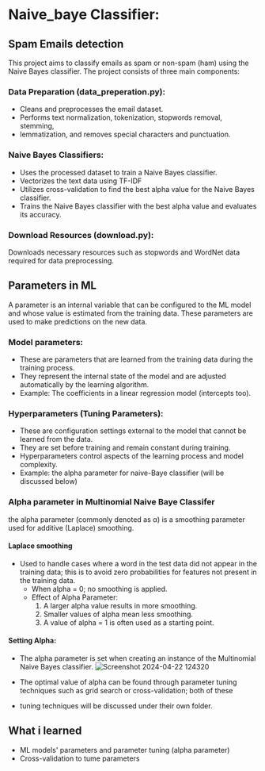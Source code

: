 # Naive_baye Classifier: 
## Spam Emails detection
This project aims to classify emails as spam or non-spam (ham) using the Naive Bayes classifier. The project consists of three main components:

### Data Preparation (data_preperation.py):
- Cleans and preprocesses the email dataset.
- Performs text normalization, tokenization, stopwords removal, stemming, 
- lemmatization, and removes special characters and punctuation.
### Naive Bayes Classifiers:
- Uses the processed dataset to train a Naive Bayes classifier.
- Vectorizes the text data using TF-IDF
- Utilizes cross-validation to find the best alpha value for the Naive Bayes classifier.
- Trains the Naive Bayes classifier with the best alpha value and evaluates its accuracy.
### Download Resources (download.py):
Downloads necessary resources such as stopwords and WordNet data required for data preprocessing.
## Parameters in ML
A  parameter is an internal variable that can be configured to the ML model
and whose value is estimated from the training data. These parameters are used to make predictions
on the new data.
### Model parameters: 
- These are parameters that are learned from the training data during the training
   process.
- They represent the internal state of the model and are adjusted automatically
  by the learning algorithm.
- Example: The coefficients in a linear regression model (intercepts too). 
### Hyperparameters (Tuning Parameters):
- These are configuration settings external to the model that cannot be learned
  from the data.
- They are set before training and remain constant during training.
- Hyperparameters control aspects of the learning process and model complexity.
- Example: the alpha parameter for naive-Baye classifier (will be discussed below)

### Alpha parameter in Multinomial Naive Baye Classifer
 the alpha parameter (commonly denoted as α) is a smoothing parameter used for 
 additive (Laplace) smoothing.
 #### Laplace smoothing
 - Used to handle cases where a word in the test data did not appear in the training
   data; this is to avoid zero probabilities for features not present in the training data.
   - When alpha = 0; no smoothing is applied.
   - Effect of Alpha Parameter:
     1. A larger alpha value results in more smoothing.
     2. Smaller values of alpha mean less smoothing.
     3. A value of alpha = 1 is often used as a starting point.
    
#### Setting Alpha:
- The alpha parameter is set when creating an instance of the Multinomial Naive Bayes classifier.
 ![Screenshot 2024-04-22 124320](https://github.com/PreciousNosiphoDonkrag/Supervised-Machine-Learning/assets/153648767/06caff15-d561-4be0-aff9-a0aee7560480)

- The optimal value of alpha can be found through parameter tuning techniques such as grid search or cross-validation; both of these
- tuning techniques will be discussed under their own folder.       

   
## What i learned
- ML models' parameters and parameter tuning (alpha parameter)
- Cross-validation to tume parameters
